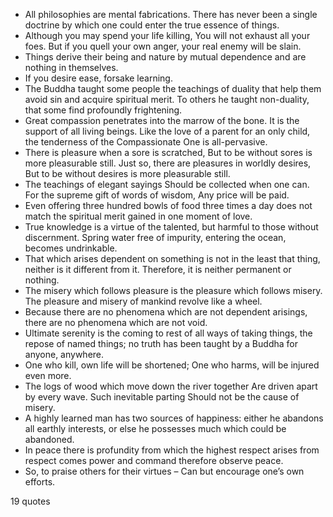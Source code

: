  - All philosophies are mental fabrications. There has never been a single doctrine by which one could enter the true essence of things.
 - Although you may spend your life killing, You will not exhaust all your foes. But if you quell your own anger, your real enemy will be slain.
 - Things derive their being and nature by mutual dependence and are nothing in themselves.
 - If you desire ease, forsake learning.
 - The Buddha taught some people the teachings of duality that help them avoid sin and acquire spiritual merit. To others he taught non-duality, that some find profoundly frightening.
 - Great compassion penetrates into the marrow of the bone. It is the support of all living beings. Like the love of a parent for an only child, the tenderness of the Compassionate One is all-pervasive.
 - There is pleasure when a sore is scratched, But to be without sores is more pleasurable still. Just so, there are pleasures in worldly desires, But to be without desires is more pleasurable still.
 - The teachings of elegant sayings Should be collected when one can. For the supreme gift of words of wisdom, Any price will be paid.
 - Even offering three hundred bowls of food three times a day does not match the spiritual merit gained in one moment of love.
 - True knowledge is a virtue of the talented, but harmful to those without discernment. Spring water free of impurity, entering the ocean, becomes undrinkable.
 - That which arises dependent on something is not in the least that thing, neither is it different from it. Therefore, it is neither permanent or nothing.
 - The misery which follows pleasure is the pleasure which follows misery. The pleasure and misery of mankind revolve like a wheel.
 - Because there are no phenomena which are not dependent arisings, there are no phenomena which are not void.
 - Ultimate serenity is the coming to rest of all ways of taking things, the repose of named things; no truth has been taught by a Buddha for anyone, anywhere.
 - One who kill, own life will be shortened; One who harms, will be injured even more.
 - The logs of wood which move down the river together Are driven apart by every wave. Such inevitable parting Should not be the cause of misery.
 - A highly learned man has two sources of happiness: either he abandons all earthly interests, or else he possesses much which could be abandoned.
 - In peace there is profundity from which the highest respect arises from respect comes power and command therefore observe peace.
 - So, to praise others for their virtues – Can but encourage one’s own efforts.

19 quotes